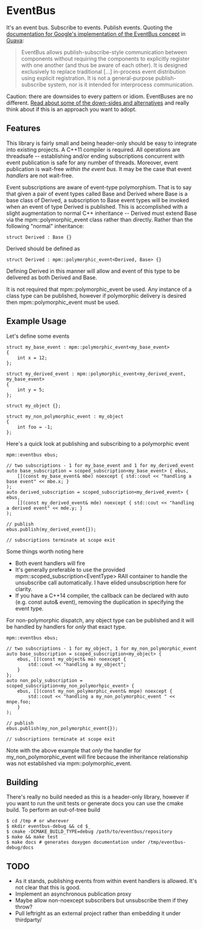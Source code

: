 # EventBus

It's an event bus. Subscribe to events. Publish events. Quoting the
[documentation for Google's implementation of the EventBus
concept](https://github.com/google/guava/wiki/EventBusExplained) in
[Guava](https://github.com/google/guava):

> EventBus allows publish-subscribe-style communication between components
> without requiring the components to explicitly register with one another (and
> thus be aware of each other). It is designed exclusively to replace
> traditional […] in-process event distribution using explicit registration. It
> is not a general-purpose publish-subscribe system, nor is it intended for
> interprocess communication.

Caution: there are downsides to every pattern or idiom. EventBuses are no
different. [Read about some of the down-sides and alternatives](http://endlesswhileloop.com/blog/2015/06/11/stop-using-event-buses/)
and really think about if this is an approach you want to adopt.

## Features

This library is fairly small and being header-only should be easy to integrate
into existing projects. A C++11 compiler is required. All operations are
threadsafe -- establishing and/or ending subscriptions concurrent with event
publication is safe for any number of threads. Moreover, event publication is
wait-free _within the event bus_. It may be the case that event _handlers_ are not
wait-free.

Event subscriptions are aware of event-type polymorphism. That is to say that
given a pair of event types called Base and Derived where Base is a base class
of Derived, a subscription to Base event types will be invoked when an event of
type Derived is published. This is accomplished with a slight augmentation to
normal C++ inheritance -- Derived must extend Base via the
mpm::polymorphic_event class rather than directly. Rather than the following
"normal" inheritance:

    struct Derived : Base {}

Derived should be defined as

    struct Derived : mpm::polymorphic_event<Derived, Base> {}

Defining Derived in this manner will allow and event of this type to be
delivered as both Derived and Base.

It is not required that mpm::polymorphic_event be used. Any instance of a class
type can be published, however if polymorphic delivery is desired then
mpm::polymorphic_event must be used.

## Example Usage

Let's define some events

    struct my_base_event : mpm::polymorphic_event<my_base_event>
    {
        int x = 12;
    };

    struct my_derived_event : mpm::polymorphic_event<my_derived_event, my_base_event>
    {
        int y = 5;
    };

    struct my_object {};

    struct my_non_polymorphic_event : my_object
    {
        int foo = -1;
    };

Here's a quick look at publishing and subscribing to a polymorphic event

    mpm::eventbus ebus;

    // two subscriptions - 1 for my_base_event and 1 for my_derived_event
    auto base_subscription = scoped_subscription<my_base_event> { ebus,
        [](const my_base_event& mbe) noexcept { std::cout << "handling a base event" << mbe.x; }
    );
    auto derived_subscription = scoped_subscription<my_derived_event> { ebus,
        [](const my_derived_event& mde) noexcept { std::cout << "handling a derived event" << mde.y; }
    );
    
    // publish
    ebus.publish(my_derived_event{});

    // subscriptions terminate at scope exit

Some things worth noting here
* Both event handlers will fire
* It's generally preferable to use the provided mpm::scoped_subscription\<EventType>
  RAII container to handle the unsubscribe call automatically. I have elided
  unsubscription here for clarity.
* If you have a C++14 compiler, the callback can be declared with auto (e.g.
  const auto& event), removing the duplication in specifying the event type.

For non-polymorphic dispatch, any object type can be published and it will be
handled by handlers for _only_ that exact type.

    mpm::eventbus ebus;

    // two subscriptions - 1 for my_object, 1 for my_non_polymorphic_event
    auto base_subscription = scoped_subscription<my_object> {
        ebus, [](const my_object& mo) noexcept {
            std::cout << "handling a my_object";
        }
    };
    auto non_poly_subscription = scoped_subscription<my_non_polymorhpic_event> {
        ebus, [](const my_non_polymorphic_event& mnpe) noexcept {
            std::cout << "handling a my_non_polymorphic_event " << mnpe.foo;
        }
    );

    // publish
    ebus.publish(my_non_polymorphic_event{});

    // subscriptions terminate at scope exit

Note with the above example that _only_ the handler for my_non_polymorphic_event
will fire because the inheritance relationship was not established via
mpm::polymorphic_event.

## Building

There's really no build needed as this is a header-only library, however if you
want to run the unit tests or generate docs you can use the cmake build. To
perform an out-of-tree build

    $ cd /tmp # or wherever
    $ mkdir eventbus-debug && cd $_
    $ cmake -DCMAKE_BUILD_TYPE=debug /path/to/eventbus/repository
    $ make && make test
    $ make docs # generates doxygen documentation under /tmp/eventbus-debug/docs

## TODO
- As it stands, publishing events from within event handlers is allowed. It's
  not clear that this is good.
- Implement an asynchronous publication proxy
- Maybe allow non-noexcept subscribers but unsubscribe them if they throw?
- Pull leftright as an external project rather than embedding it under
  thirdparty/
